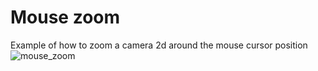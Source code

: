 # Mouse zoom

Example of how to zoom a camera 2d around the mouse cursor position
![mouse_zoom](https://user-images.githubusercontent.com/322174/179423394-6012957e-d892-42d8-b927-b6db10921ad7.gif)
